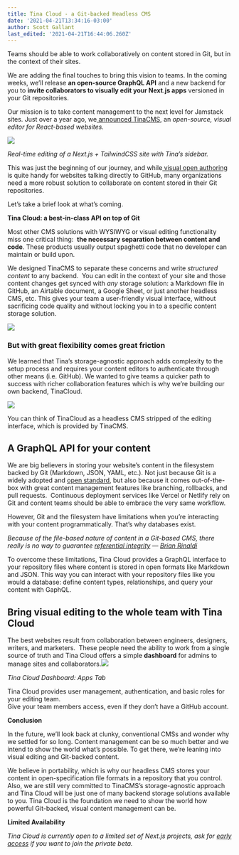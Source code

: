 ```yaml
---
title: Tina Cloud - a Git-backed Headless CMS
date: '2021-04-21T13:34:16-03:00'
author: Scott Gallant
last_edited: '2021-04-21T16:44:06.260Z'
---
```

Teams should be able to work collaboratively on content stored in Git, but in the context of their sites.

We are adding the final touches to bring this vision to teams. In the coming weeks, we’ll release **an open-source GraphQL API** and a new backend for you to **invite collaborators to visually edit your Next.js apps** versioned in your Git repositories.

Our mission is to take content management to the next level for Jamstack sites. Just over a year ago, we[ announced TinaCMS](https://www.youtube.com/watch?v=iPDCmbaEF0Y), an _open-source, visual editor for React-based websites._

![](https://res.cloudinary.com/forestry-demo/image/upload/v1619023278/tina-cms-visual-editing.gif)

_Real-time editing of a Next.js + TailwindCSS site with Tina’s sidebar._

This was just the beginning of our journey, and while[ visual open authoring](https://tina.io/blog/introducing-visual-open-authoring/) is quite handy for websites talking directly to GitHub, many organizations need a more robust solution to collaborate on content stored in their Git repositories.

Let’s take a brief look at what’s coming.

**Tina Cloud: a best-in-class API on top of Git**

Most other CMS solutions with WYSIWYG or visual editing functionality miss one critical thing:  **the necessary separation between content and code**. These products usually output spaghetti code that no developer can maintain or build upon.

We designed TinaCMS to separate these concerns and write _structured_ _content_ to any backend.  You can edit in the context of your site and those content changes get synced with _any_ storage solution: a Markdown file in GitHub, an Airtable document, a Google Sheet, or just another headless CMS, etc. This gives your team a user-friendly visual interface, without sacrificing code quality and without locking you in to a specific content storage solution.

![](/img/blog/Before.png)

### But with great flexibility comes great friction

We learned that Tina’s storage-agnostic approach adds complexity to the setup process and requires your content editors to authenticate through other means (i.e. GitHub). We wanted to give teams a quicker path to success with richer collaboration features which is why we’re building our own backend, TinaCloud.

![](/img/blog/After.png)

You can think of TinaCloud as a headless CMS stripped of the editing interface, which is provided by TinaCMS.

## A GraphQL API for your content

We are big believers in storing your website’s content in the filesystem backed by Git (Markdown, JSON, YAML, etc.). Not just because Git is a widely adopted and [open standard](https://github.com/git/git), but also because it comes out-of-the-box with great content management features like branching, rollbacks, and pull requests.  Continuous deployment services like Vercel or Netlify rely on Git and content teams should be able to embrace the very same workflow.

However, Git and the filesystem have limitations when you’re interacting with your content programmatically. That’s why databases exist.

_Because of the file-based nature of content in a Git-based CMS, there really is no way to guarantee [referential integrity](https://en.wikipedia.org/wiki/Referential_integrity) — [Brian Rinaldi](https://www.stackbit.com/blog/git-based-cms-relationships/)_

To overcome these limitations, Tina Cloud provides a GraphQL interface to your repository files where content is stored in open formats like Markdown and JSON. This way you can interact with your repository files like you would a database: define content types, relationships, and query your content with GaphQL.

## Bring visual editing to the whole team with Tina Cloud

The best websites result from collaboration between engineers, designers, writers, and marketers.  These people need the ability to work from a single source of truth and Tina Cloud offers a simple **dashboard** for admins to manage sites and collaborators.![](/img/blog/tina-cloud-dashboard.png)

_Tina Cloud Dashboard: Apps Tab_

Tina Cloud provides user management, authentication, and basic roles for your editing team.   
Give your team members access, even if they don’t have a GitHub account.

**Conclusion**

In the future, we’ll look back at clunky, conventional CMSs and wonder why we settled for so long. Content management can be so much better and we intend to show the world what’s possible. To get there, we’re leaning into visual editing and Git-backed content.

We believe in portability, which is why our headless CMS stores your content in open-specification file formats in a repository that you control. Also, we are still very committed to TinaCMS’s storage-agnostic approach and Tina Cloud will be just one of many backend storage solutions available to you. Tina Cloud is the foundation we need to show the world how powerful Git-backed, visual content management can be.

**Limited Availability**

_Tina Cloud is currently open to a limited set of Next.js projects, ask for [early access](https://tina.io/early-access/) if you want to join the private beta._